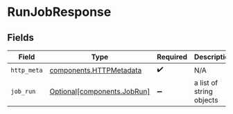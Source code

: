 # RunJobResponse


## Fields

| Field                                                              | Type                                                               | Required                                                           | Description                                                        |
| ------------------------------------------------------------------ | ------------------------------------------------------------------ | ------------------------------------------------------------------ | ------------------------------------------------------------------ |
| `http_meta`                                                        | [components.HTTPMetadata](../../models/components/httpmetadata.md) | :heavy_check_mark:                                                 | N/A                                                                |
| `job_run`                                                          | [Optional[components.JobRun]](../../models/components/jobrun.md)   | :heavy_minus_sign:                                                 | a list of string objects                                           |